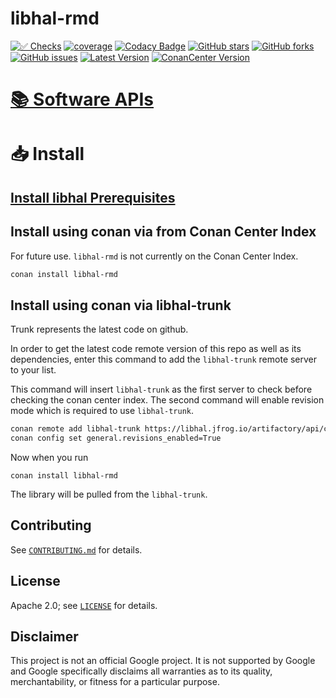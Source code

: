 # libhal-rmd

[![✅ Checks](https://github.com/libhal/libhal-rmd/actions/workflows/ci.yml/badge.svg)](https://github.com/libhal/libhal-rmd/actions/workflows/ci.yml)
[![coverage](https://libhal.github.io/libhal-rmd/coverage/coverage.svg)](https://libhal.github.io/libhal-rmd/coverage/)
[![Codacy Badge](https://app.codacy.com/project/badge/Grade/b084e6d5962d49a9afcb275d62cd6586)](https://www.codacy.com/gh/libhal/libhal-rmd/dashboard?utm_source=github.com&amp;utm_medium=referral&amp;utm_content=libhal/libhal-rmd&amp;utm_campaign=Badge_Grade)
[![GitHub stars](https://img.shields.io/github/stars/libhal/libhal-rmd.svg)](https://github.com/libhal/libhal-rmd/stargazers)
[![GitHub forks](https://img.shields.io/github/forks/libhal/libhal-rmd.svg)](https://github.com/libhal/libhal-rmd/network)
[![GitHub issues](https://img.shields.io/github/issues/libhal/libhal-rmd.svg)](https://github.com/libhal/libhal-rmd/issues)
[![Latest Version](https://libhal.github.io/libhal-rmd/latest_version.svg)](https://github.com/libhal/libhal-rmd/blob/main/conanfile.py)
[![ConanCenter Version](https://repology.org/badge/version-for-repo/conancenter/libhal-rmd.svg)](https://conan.io/center/libhal-rmd)


# [📚 Software APIs](https://libhal.github.io/libhal-rmd/api)

# 📥 Install

## [Install libhal Prerequisites](https://libhal.github.io/prerequisites/)

## Install using conan via from Conan Center Index

For future use. `libhal-rmd` is not currently on the Conan Center Index.

```bash
conan install libhal-rmd
```

## Install using conan via libhal-trunk

Trunk represents the latest code on github.

In order to get the latest code remote version of this repo as well as its
dependencies, enter this command to add the `libhal-trunk` remote server to your
list.

This command will insert `libhal-trunk` as the first server to check before
checking the conan center index.
The second command will enable revision mode which is required to use
`libhal-trunk`.

```bash
conan remote add libhal-trunk https://libhal.jfrog.io/artifactory/api/conan/trunk-conan --insert
conan config set general.revisions_enabled=True
```

Now when you run

```
conan install libhal-rmd
```

The library will be pulled from the `libhal-trunk`.

## Contributing

See [`CONTRIBUTING.md`](CONTRIBUTING.md) for details.

## License

Apache 2.0; see [`LICENSE`](LICENSE) for details.

## Disclaimer

This project is not an official Google project. It is not supported by
Google and Google specifically disclaims all warranties as to its quality,
merchantability, or fitness for a particular purpose.

